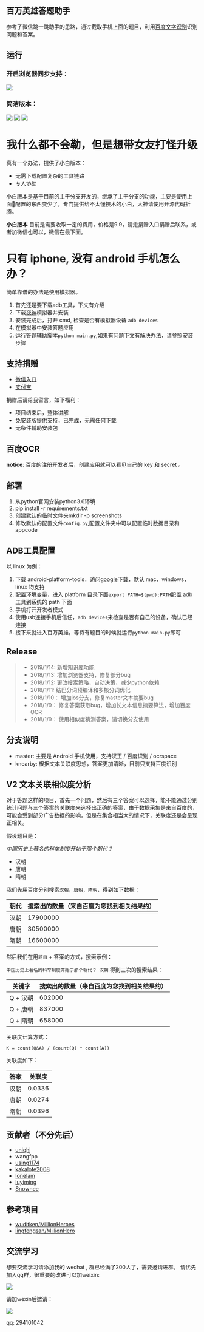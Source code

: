 
## 百万英雄答题助手

参考了微信跳一跳助手的思路，通过截取手机上面的题目，利用[百度文字识别](https://cloud.baidu.com/product/ocr/general)识别问题和答案。

## 运行

### 开启浏览器同步支持：
![](./wechatcode/main-1.png)

### 简洁版本：
![](./wechatcode/run-5.png)
![](./wechatcode/run-1.png)
![](./wechatcode/run-2.png)

# 我什么都不会勒，但是想带女友打怪升级

真有一个办法，提供了小白版本：

- 无需下载配置复杂的工具链路
- 专人协助

小白版本是基于目前的主干分支开发的，继承了主干分支的功能，主要是使用上面配置的东西变少了，专门提供给不太懂技术的小白，大神请使用开源代码折腾。

**小白版本** 目前是需要收取一定的费用，价格是9.9，请走捐赠入口捐赠后联系，或者加微信也可以，微信在最下面。

# 只有 iphone, 没有 android 手机怎么办？

简单靠谱的办法是使用模拟器。

1. 首先还是要下载adb工具，下文有介绍
2. 下载[夜神](https://www.yeshen.com/)模拟器并安装
3. 安装完成后，打开 cmd, 检查是否有模拟器设备 `adb devices`
4. 在模拟器中安装答题应用
5. 运行答题辅助脚本`python main.py`,如果有问题下文有解决办法，请参照安装步骤

## **支持捐赠**

- [微信入口](./wechatcode/wechatpay.png)
- [支付宝](./wechatcode/alipay.png)

捐赠后请给我留言，如下福利：

- 项目结束后，整体讲解
- 免安装版提供支持，已完成，无需任何下载
- 无条件辅助安装包


## 百度OCR

**notice**: 百度的注册开发者后，创建应用就可以看见自己的 key 和 secret 。


## 部署

1. 从python官网安装python3.6环境
2. pip install -r requirements.txt
3. 创建默认的临时文件夹mkdir -p screenshots
4. 修改默认的配置文件`config.py`,配置文件夹中可以配置临时数据目录和appcode


## ADB工具配置

以 linux 为例：

1. 下载 android-platform-tools，访问[google](https://developer.android.google.cn/studio/releases/platform-tools.html)下载，默认 mac，windows， linux 均支持
2. 配置环境变量，进入 platform 目录下面`export PATH=$(pwd):PATH`配置 adb 工具到系统的 path 下面
3. 手机打开开发者模式
4. 使用usb连接手机后信任，`adb devices`来检查是否有自己的设备，确认已经连接
5. 接下来就进入百万英雄，等待有题目的时候就运行`python main.py`即可


## Release

>- 2019/1/14: 新增知识库功能
>- 2018/1/13: 增加浏览器支持，修复部分bug
>- 2018/1/12: 更改搜索策略，自动决策，减少python依赖
>- 2018/1/11: 结巴分词预编译和多核分词优化
>- 2018/1/10： 增加ios分支，修复master文本摘要bug
>- 2018/1/9： 修复答案获取bug，增加长文本信息摘要算法，增加百度OCR
>- 2018/1/9： 使用相似度猜测答案，请切换分支使用


## 分支说明

- master: 主要是 Android 手机使用，支持汉王 / 百度识别 / ocrspace
- knearby: 根据文本关联度思想，答案更加清晰，目前只支持百度识别


## V2 文本关联相似度分析

对于答题这样的项目，首先一个问题，然后有三个答案可以选择，能不能通过分别统计问题与三个答案的关联度来选择出正确的答案，由于数据采集是来自百度的，可能会受到部分广告数据的影响，但是在集合相当大的情况下，关联度还是会呈现正相关。

假设题目是： 

*中国历史上著名的科举制度开始于那个朝代？*
- 汉朝
- 唐朝
- 隋朝

我们先用百度分别搜索`汉朝`，`唐朝`，`隋朝`，得到如下数据：

朝代 | 搜索出的数量（来自百度为您找到相关结果约）
---- | ------------------------------------------
汉朝 | 17900000
唐朝 | 30500000
隋朝 | 16600000

然后我们在用`题目` + 答案的方式，搜索示例：

`中国历史上著名的科举制度开始于那个朝代？ 汉朝` 得到三次的搜索结果：

 关键字  | 搜索出的数量（来自百度为您找到相关结果约）
-------- | ------------------------------------------
Q + 汉朝 | 602000
Q + 唐朝 | 837000
Q + 隋朝 | 658000

关联度计算方式：

``` shell
K = count(Q&A) / (count(Q) * count(A))
```

关联度如下：

答案 | 关联度
---- | ------
汉朝 | 0.0336
唐朝 | 0.0274
隋朝 | 0.0396


## 贡献者（不分先后）

- [uniqhj](https://github.com/UniqHu)
- wangfpp
- [using1174](https://github.com/Using1174)
- [kakalote2008	](https://github.com/kakalote2008)
- [lonelam](https://github.com/lonelam)
- [luyiming](https://github.com/luyiming)
- [Snownee](https://github.com/Snownee)

## 参考项目

- [wuditken/MillionHeroes](https://github.com/wuditken/MillionHeroes)
- [lingfengsan/MillionHero](https://github.com/lingfengsan/MillionHero)


## 交流学习

想要交流学习请添加我的 wechat ,
群已经满了200人了，需要邀请进群。
请优先加入qq群，很重要的改进可以加weixin:

![](./wechatcode/qqcode.png)

请加wexin后邀请：

![](./wechatcode/wechat-1.png)

qq: 294101042
